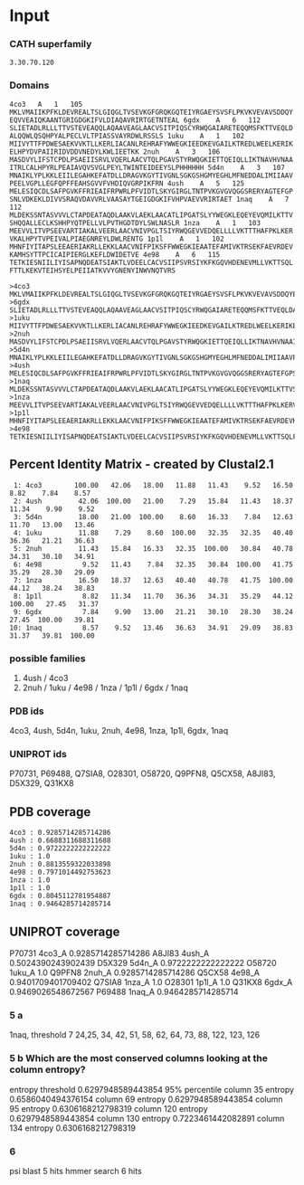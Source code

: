 # Input
### CATH superfamily 
`3.30.70.120`
### Domains
`4co3	A	1	105	MKLVMAIIKPFKLDEVREALTSLGIQGLTVSEVKGFGRQKGQTEIYRGAEYSVSFLPKVKVEVAVSDDQYEQVVEAIQKAANTGRIGDGKIFVLDIAQAVRIRTGETNTEAL
6gdx	A	6	112	SLIETADLRLLLTTVSTEVEAQQLAQAAVEAGLAACVSITPIQSCYRWQGAIARETEQQMSFKTTVEQLDALQQWLQSQHPYALPECLVLTPIASSVAYRDWLRSSLS
1uku	A	1	102	MIIVYTTFPDWESAEKVVKTLLKERLIACANLREHRAFYWWEGKIEEDKEVGAILKTREDLWEELKERIKELHPYDVPAIIRIDVDDVNEDYLKWLIEETKK
2nuh	A	3	106	MASDVYLIFSTCPDLPSAEIISRVLVQERLAACVTQLPGAVSTYRWQGKIETTQEIQLLIKTNAVHVNAAITRLCALHPYRLPEAIAVQVSVGLPEYLTWINTEIDEEYSLPHHHHHH
5d4n	A	3	107	MNAIKLYPLKKLEIILEGAHKEFATDLLDRAGVKGYTIVGNLSGKGSHGMYEGHLMFNEDDALIMIIAAVPEELVGPLLEGFQPFFEAHSGVVFVHDIQVGRPIKFRN
4ush	A	5	125	MELESIQCDLSAFPGVKFFRIEAIFRPWRLPFVIDTLSKYGIRGLTNTPVKGVGVQGGSRERYAGTEFGPSNLVDKEKLDIVVSRAQVDAVVRLVAASAYTGEIGDGKIFVHPVAEVVRIRTAET
1naq	A	7	112	MLDEKSSNTASVVVLCTAPDEATAQDLAAKVLAEKLAACATLIPGATSLYYWEGKLEQEYEVQMILKTTVSHQQALLECLKSHHPYQTPELLVLPVTHGDTDYLSWLNASLR
1nza	A	1	103	MEEVVLITVPSEEVARTIAKALVEERLAACVNIVPGLTSIYRWQGEVVEDQELLLLVKTTTHAFPKLKERVKALHPYTVPEIVALPIAEGNREYLDWLRENTG
1p1l	A	1	102	MHNFIYITAPSLEEAERIAKRLLEKKLAACVNIFPIKSFFWWEGKIEAATEFAMIVKTRSEKFAEVRDEVKAMHSYTTPCICAIPIERGLKEFLDWIDETVE
4e98	A	6	115	TETKIESNIILIYISAPNQDEATSIAKTLVDEELCACVSIIPSVRSIYKFKGQVHDENEVMLLVKTTSQLFTTLKEKVTEIHSYELPEIIATKVVYGNENYINWVNQTVRS` 

```
>4co3	
MKLVMAIIKPFKLDEVREALTSLGIQGLTVSEVKGFGRQKGQTEIYRGAEYSVSFLPKVKVEVAVSDDQYEQVVEAIQKAANTGRIGDGKIFVLDIAQAVRIRTGETNTEAL
>6gdx
SLIETADLRLLLTTVSTEVEAQQLAQAAVEAGLAACVSITPIQSCYRWQGAIARETEQQMSFKTTVEQLDALQQWLQSQHPYALPECLVLTPIASSVAYRDWLRSSLS
>1uku
MIIVYTTFPDWESAEKVVKTLLKERLIACANLREHRAFYWWEGKIEEDKEVGAILKTREDLWEELKERIKELHPYDVPAIIRIDVDDVNEDYLKWLIEETKK
>2nuh
MASDVYLIFSTCPDLPSAEIISRVLVQERLAACVTQLPGAVSTYRWQGKIETTQEIQLLIKTNAVHVNAAITRLCALHPYRLPEAIAVQVSVGLPEYLTWINTEIDEEYSLPHHHHHH
>5d4n
MNAIKLYPLKKLEIILEGAHKEFATDLLDRAGVKGYTIVGNLSGKGSHGMYEGHLMFNEDDALIMIIAAVPEELVGPLLEGFQPFFEAHSGVVFVHDIQVGRPIKFRN
>4ush
MELESIQCDLSAFPGVKFFRIEAIFRPWRLPFVIDTLSKYGIRGLTNTPVKGVGVQGGSRERYAGTEFGPSNLVDKEKLDIVVSRAQVDAVVRLVAASAYTGEIGDGKIFVHPVAEVVRIRTAET
>1naq
MLDEKSSNTASVVVLCTAPDEATAQDLAAKVLAEKLAACATLIPGATSLYYWEGKLEQEYEVQMILKTTVSHQQALLECLKSHHPYQTPELLVLPVTHGDTDYLSWLNASLR
>1nza
MEEVVLITVPSEEVARTIAKALVEERLAACVNIVPGLTSIYRWQGEVVEDQELLLLVKTTTHAFPKLKERVKALHPYTVPEIVALPIAEGNREYLDWLRENTG
>1p1l
MHNFIYITAPSLEEAERIAKRLLEKKLAACVNIFPIKSFFWWEGKIEAATEFAMIVKTRSEKFAEVRDEVKAMHSYTTPCICAIPIERGLKEFLDWIDETVE
>4e98
TETKIESNIILIYISAPNQDEATSIAKTLVDEELCACVSIIPSVRSIYKFKGQVHDENEVMLLVKTTSQLFTTLKEKVTEIHSYELPEIIATKVVYGNENYINWVNQTVRS
```

## Percent Identity  Matrix - created by Clustal2.1 

     1: 4co3        100.00   42.06   18.00   11.88   11.43    9.52   16.50    8.82    7.84    8.57
     2: 4ush         42.06  100.00   21.00    7.29   15.84   11.43   18.37   11.34    9.90    9.52
     3: 5d4n         18.00   21.00  100.00    8.60   16.33    7.84   12.63   11.70   13.00   13.46
     4: 1uku         11.88    7.29    8.60  100.00   32.35   32.35   40.40   36.36   21.21   36.63
     5: 2nuh         11.43   15.84   16.33   32.35  100.00   30.84   40.78   34.31   30.10   34.91
     6: 4e98          9.52   11.43    7.84   32.35   30.84  100.00   41.75   35.29   28.30   29.09
     7: 1nza         16.50   18.37   12.63   40.40   40.78   41.75  100.00   44.12   38.24   38.83
     8: 1p1l          8.82   11.34   11.70   36.36   34.31   35.29   44.12  100.00   27.45   31.37
     9: 6gdx          7.84    9.90   13.00   21.21   30.10   28.30   38.24   27.45  100.00   39.81
    10: 1naq          8.57    9.52   13.46   36.63   34.91   29.09   38.83   31.37   39.81  100.00
    
   ### possible families
   1. 4ush / 4co3
   2. 2nuh / 1uku / 4e98 / 1nza / 1p1l / 6gdx / 1naq
   
   ### PDB ids
   4co3, 4ush, 5d4n, 1uku, 2nuh, 4e98, 1nza, 1p1l, 6gdx, 1naq
   ### UNIPROT ids
   P70731, P69488, Q7SIA8, O28301, O58720, Q9PFN8, Q5CX58, A8JI83, D5X329, Q31KX8
   
   ## PDB coverage
    4co3 : 0.9285714285714286
    4ush : 0.6688311688311688
    5d4n : 0.9722222222222222
    1uku : 1.0
    2nuh : 0.8813559322033898
    4e98 : 0.7971014492753623
    1nza : 1.0
    1p1l : 1.0
    6gdx : 0.8045112781954887
    1naq : 0.9464285714285714
    
   ## UNIPROT coverage
P70731 4co3_A 0.9285714285714286
A8JI83 4ush_A 0.5024390243902439
D5X329 5d4n_A 0.9722222222222222
O58720 1uku_A 1.0
Q9PFN8 2nuh_A 0.9285714285714286
Q5CX58 4e98_A 0.9401709401709402
Q7SIA8 1nza_A 1.0
O28301 1p1l_A 1.0
Q31KX8 6gdx_A 0.9469026548672567
P69488 1naq_A 0.9464285714285714
    
   ### 5 a 
   1naq, threshold 7
   24,25, 34, 42, 51, 58, 62, 64, 73, 88, 122, 123, 126
   ### 5 b Which are the most conserved columns looking at the column entropy?
entropy threshold 0.6297948589443854 95% percentile
column 35 entropy 0.6586040494376154
column 69 entropy 0.6297948589443854
column 95 entropy 0.6306168212798319
column 120 entropy 0.6297948589443854
column 130 entropy 0.7223461442082891
column 134 entropy 0.6306168212798319
### 6
psi blast 5 hits
hmmer search 6 hits
   
